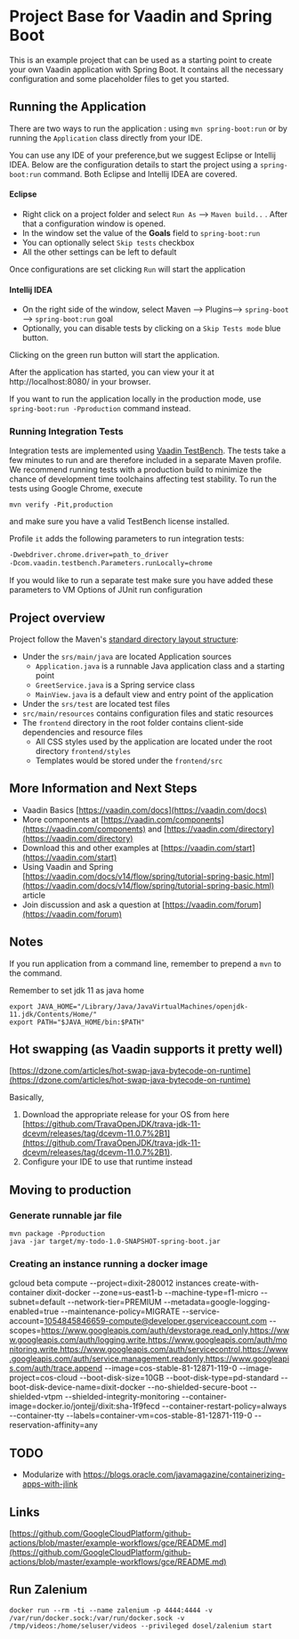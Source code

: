 # Project Base for Vaadin and Spring Boot

This is an example project that can be used as a starting point to create your own Vaadin application with Spring Boot.
It contains all the necessary configuration and some placeholder files to get you started.


## Running the Application
There are two ways to run the application :  using `mvn spring-boot:run` or by running the `Application` class directly from your IDE.

You can use any IDE of your preference,but we suggest Eclipse or Intellij IDEA.
Below are the configuration details to start the project using a `spring-boot:run` command. Both Eclipse and Intellij IDEA are covered.

#### Eclipse
- Right click on a project folder and select `Run As` --> `Maven build..` . After that a configuration window is opened.
- In the window set the value of the **Goals** field to `spring-boot:run` 
- You can optionally select `Skip tests` checkbox
- All the other settings can be left to default

Once configurations are set clicking `Run` will start the application

#### Intellij IDEA
- On the right side of the window, select Maven --> Plugins--> `spring-boot` --> `spring-boot:run` goal
- Optionally, you can disable tests by clicking on a `Skip Tests mode` blue button.

Clicking on the green run button will start the application.

After the application has started, you can view your it at http://localhost:8080/ in your browser.


If you want to run the application locally in the production mode, use `spring-boot:run -Pproduction` command instead.
### Running Integration Tests

Integration tests are implemented using [Vaadin TestBench](https://vaadin.com/testbench). The tests take a few minutes to run and are therefore included in a separate Maven profile. We recommend running tests with a production build to minimize the chance of development time toolchains affecting test stability. To run the tests using Google Chrome, execute

`mvn verify -Pit,production`

and make sure you have a valid TestBench license installed.

Profile `it` adds the following parameters to run integration tests:
```sh
-Dwebdriver.chrome.driver=path_to_driver
-Dcom.vaadin.testbench.Parameters.runLocally=chrome
```

If you would like to run a separate test make sure you have added these parameters to VM Options of JUnit run configuration

## Project overview

Project follow the Maven's [standard directory layout structure](https://maven.apache.org/guides/introduction/introduction-to-the-standard-directory-layout.html):
- Under the `srs/main/java` are located Application sources
   - `Application.java` is a runnable Java application class and a starting point
   - `GreetService.java` is a  Spring service class
   - `MainView.java` is a default view and entry point of the application
- Under the `srs/test` are located test files
- `src/main/resources` contains configuration files and static resources
- The `frontend` directory in the root folder contains client-side dependencies and resource files
   - All CSS styles used by the application are located under the root directory `frontend/styles`    
   - Templates would be stored under the `frontend/src`


## More Information and Next Steps

- Vaadin Basics [https://vaadin.com/docs](https://vaadin.com/docs)
- More components at [https://vaadin.com/components](https://vaadin.com/components) and [https://vaadin.com/directory](https://vaadin.com/directory)
- Download this and other examples at [https://vaadin.com/start](https://vaadin.com/start)
- Using Vaadin and Spring [https://vaadin.com/docs/v14/flow/spring/tutorial-spring-basic.html](https://vaadin.com/docs/v14/flow/spring/tutorial-spring-basic.html) article
- Join discussion and ask a question at [https://vaadin.com/forum](https://vaadin.com/forum)


## Notes

If you run application from a command line, remember to prepend a `mvn` to the command.

Remember to set jdk 11 as java home

```
export JAVA_HOME="/Library/Java/JavaVirtualMachines/openjdk-11.jdk/Contents/Home/"
export PATH="$JAVA_HOME/bin:$PATH"
```

## Hot swapping (as Vaadin supports it pretty well)
[https://dzone.com/articles/hot-swap-java-bytecode-on-runtime](https://dzone.com/articles/hot-swap-java-bytecode-on-runtime)

Basically, 
1. Download the appropriate release for your OS from here [https://github.com/TravaOpenJDK/trava-jdk-11-dcevm/releases/tag/dcevm-11.0.7%2B1](https://github.com/TravaOpenJDK/trava-jdk-11-dcevm/releases/tag/dcevm-11.0.7%2B1). 
2. Configure your IDE to use that runtime instead

## Moving to production

### Generate runnable jar file
```
mvn package -Pproduction
java -jar target/my-todo-1.0-SNAPSHOT-spring-boot.jar
```

### Creating an instance running a docker image

gcloud beta compute --project=dixit-280012 instances create-with-container dixit-docker --zone=us-east1-b --machine-type=f1-micro --subnet=default --network-tier=PREMIUM --metadata=google-logging-enabled=true --maintenance-policy=MIGRATE --service-account=1054845846659-compute@developer.gserviceaccount.com --scopes=https://www.googleapis.com/auth/devstorage.read_only,https://www.googleapis.com/auth/logging.write,https://www.googleapis.com/auth/monitoring.write,https://www.googleapis.com/auth/servicecontrol,https://www.googleapis.com/auth/service.management.readonly,https://www.googleapis.com/auth/trace.append --image=cos-stable-81-12871-119-0 --image-project=cos-cloud --boot-disk-size=10GB --boot-disk-type=pd-standard --boot-disk-device-name=dixit-docker --no-shielded-secure-boot --shielded-vtpm --shielded-integrity-monitoring --container-image=docker.io/jontejj/dixit:sha-1f9fecd --container-restart-policy=always --container-tty --labels=container-vm=cos-stable-81-12871-119-0 --reservation-affinity=any

## TODO
- Modularize with https://blogs.oracle.com/javamagazine/containerizing-apps-with-jlink

## Links
[https://github.com/GoogleCloudPlatform/github-actions/blob/master/example-workflows/gce/README.md](https://github.com/GoogleCloudPlatform/github-actions/blob/master/example-workflows/gce/README.md) 

## Run Zalenium
```
docker run --rm -ti --name zalenium -p 4444:4444 -v /var/run/docker.sock:/var/run/docker.sock -v /tmp/videos:/home/seluser/videos --privileged dosel/zalenium start
```